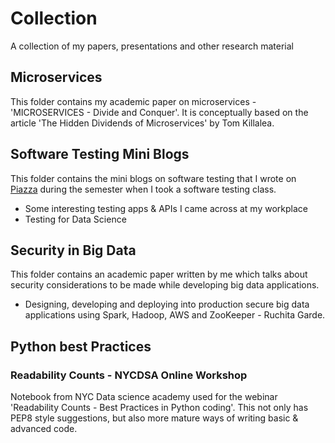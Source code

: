 # Collection
A collection of my papers, presentations and other research material

## Microservices
This folder contains my academic paper on microservices - 'MICROSERVICES - Divide and Conquer'. It is conceptually based on the article 'The Hidden Dividends of Microservices' by Tom Killalea.

## Software Testing Mini Blogs
This folder contains the mini blogs on software testing that I wrote on [Piazza](https://piazza.com/) during the semester when I took a software testing class.
- Some interesting testing apps & APIs I came across at my workplace
- Testing for Data Science

## Security in Big Data
This folder contains an academic paper written by me which talks about security considerations to be made while developing big data applications.
- Designing, developing and deploying into production secure big data applications using Spark, Hadoop, AWS and ZooKeeper - Ruchita Garde.

## Python best Practices
### Readability Counts - NYCDSA Online Workshop
Notebook from NYC Data science academy used for the webinar 'Readability Counts - Best Practices in Python coding'. This not only has PEP8 style suggestions, but also more mature ways of writing basic & advanced code.
